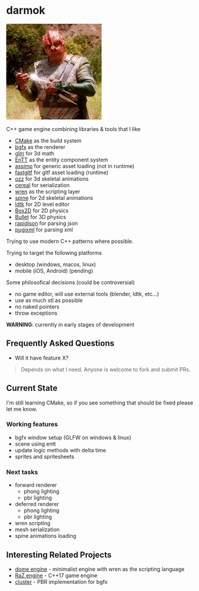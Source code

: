 darmok
====

![Dathon trying to explain the importance of Darmok](logo.png)

C++ game engine combining libraries & tools that I like

* [CMake](https://cmake.org/) as the build system 
* [bgfx](https://github.com/bkaradzic/bgfx) as the renderer
* [glm](https://github.com/g-truc/glm) for 3d math
* [EnTT](https://github.com/skypjack/entt) as the entity component system
* [assimp](https://github.com/assimp/assimp) for generic asset loading (not in runtime)
* [fastgltf](https://github.com/spnda/fastgltf) for gltf asset loading (runtime)
* [ozz](https://github.com/guillaumeblanc/ozz-animation/) for 3d skeletal animations
* [cereal](https://uscilab.github.io/cereal/) for serialization
* [wren](https://github.com/wren-lang/wren) as the scripting layer
* [spine](https://github.com/EsotericSoftware/spine-runtimes) for 2d skeletal animations
* [ldtk](https://ldtk.io/) for 2D level editor
* [Box2D](https://box2d.org/) for 2D physics
* [Bullet](https://github.com/bulletphysics/bullet3) for 3D physics
* [rapidjson](https://github.com/Tencent/rapidjson) for parsing json
* [pugixml](https://pugixml.org/) for parsing xml

Trying to use modern C++ patterns where possible.

Trying to target the following platforms

* desktop (windows, macos, linux)
* mobile (iOS, Android) (pending)

Some philosofical decisions (could be controversial)
* no game editor, will use external tools (blender, ldtk, etc...)
* use as much stl as possible
* no naked pointers
* throw exceptions

**WARNING**: currently in early stages of development

## Frequently Asked Questions

* Will it have feature X?
> Depends on what I need. Anyone is welcome to fork and submit PRs.

## Current State

I'm still learning CMake, so if you see something that should be fixed please let me know.

### Working features
* bgfx window setup (GLFW on windows & linux)
* scene using entt
* update logic methods with delta time
* sprites and spritesheets

### Next tasks
* forward renderer
    * phong lighting
    * pbr lighting
* deferred renderer
    * phong lighting
    * pbr lighting
* wren scripting
* mesh serialization
* spine animations loading

## Interesting Related Projects
* [dome engine](https://github.com/domeengine/dome) - minimalist engine with wren as the scripting language
* [RaZ engine](https://github.com/Razakhel/RaZ) - C++17 game engine
* [cluster](https://github.com/pezcode/Cluster) - PBR implementation for bgfx